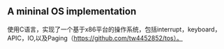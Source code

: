 ## A mininal OS implementation

使用C语言，实现了一个基于x86平台的操作系统，包括interrupt，keyboard，
APIC，IO,以及Paging（https://github.com/tw4452852/tos）。
